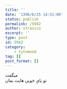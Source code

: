```yaml
---
title: ''
date: '1396/6/25 14:51:00'
status: publish
permalink: /5942
author: straxico
excerpt: ''
type: post
id: 5942
category:
    - tytomood
tag: []
post_format: []
---
```

میگفت  
تو پایِ خوبی هایت بمان